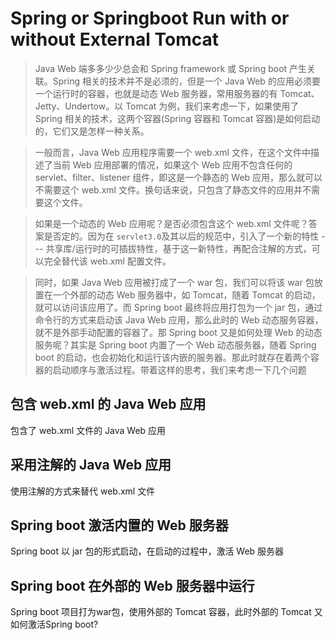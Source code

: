 # Spring or Springboot Run with or without External Tomcat

> Java Web 端多多少少总会和 Spring framework 或 Spring boot 产生关联。Spring 相关的技术并不是必须的，但是一个 Java Web 的应用必须要一个运行时的容器，也就是动态 Web 服务器，常用服务器的有 Tomcat、Jetty、Undertow。以 Tomcat 为例，我们来考虑一下，如果使用了 Spring 相关的技术，这两个容器(Spring 容器和 Tomcat 容器)是如何启动的，它们又是怎样一种关系。

> 一般而言，Java Web 应用程序需要一个 web.xml 文件，在这个文件中描述了当前 Web 应用部署的情况，如果这个 Web 应用不包含任何的 servlet、filter、listener 组件，即这是一个静态的 Web 应用，那么就可以不需要这个 web.xml 文件。换句话来说，只包含了静态文件的应用并不需要这个文件。

> 如果是一个动态的 Web 应用呢？是否必须包含这个 web.xml 文件呢？答案是否定的。因为在 `servlet3.0`及其以后的规范中，引入了一个新的特性 --- 共享库/运行时的可插拔特性，基于这一新特性，再配合注解的方式，可以完全替代该  web.xml 配置文件。

> 同时，如果 Java Web 应用被打成了一个 war 包，我们可以将该 war 包放置在一个外部的动态 Web 服务器中，如 Tomcat，随着 Tomcat 的启动，就可以访问该应用了。而 Spring boot 最终将应用打包为一个 jar 包，通过命令行的方式来启动该 Java Web 应用，那么此时的 Web 动态服务容器，就不是外部手动配置的容器了。那 Spring boot 又是如何处理 Web 的动态服务呢？其实是 Spring boot 内置了一个 Web 动态服务器，随着 Spring boot 的启动，也会初始化和运行该内嵌的服务器。那此时就存在着两个容器的启动顺序与激活过程。带着这样的思考，我们来考虑一下几个问题



## 包含 web.xml 的 Java Web 应用

包含了 web.xml 文件的 Java Web 应用



## 采用注解的 Java Web 应用

使用注解的方式来替代 web.xml 文件



## Spring boot 激活内置的 Web 服务器

Spring boot 以 jar 包的形式启动，在启动的过程中，激活 Web 服务器



## Spring boot 在外部的 Web 服务器中运行

Spring boot 项目打为war包，使用外部的 Tomcat 容器，此时外部的 Tomcat 又如何激活Spring boot?